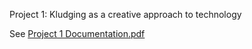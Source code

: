 Project 1: Kludging as a creative approach to technology

 See [Project 1 Documentation.pdf](https://github.com/user-attachments/files/17171694/Project.1.Documentation.pdf)

